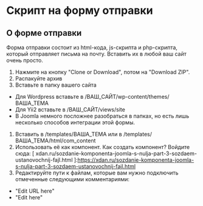 # Скрипт на форму отправки

## О форме отправки

Форма отправки состоит из html-кода, js-скрипта и php-скрипта, который отправляет письма на почту. Вставить их в любой ваш сайт очень просто.

1. Нажмите на кнопку "Clone or Download", потом на "Download ZIP".
2. Распакуйте архив
3. Вставьте в папку вашего сайта
  * Для Wordpress вставьте в /ВАШ_САЙТ/wp-content/themes/ВАША_ТЕМА
  * Для Yii2 вставьте в /ВАШ_САЙТ/views/site
  * В Joomla немного посложнее разобраться в папках, но есть лишь несколько способов интеграции этой формы.
   1. Вставить в /templates/ВАША_ТЕМА или в /templates/ВАША_ТЕМА/html/com_content
   2. Использовать её как компонент. Как создать компонент? Войдите сюда: [ xdan.ru/sozdanie-komponenta-joomla-s-nulja-part-3-sozdaem-ustanovochnij-fajl.html ]:https://xdan.ru/sozdanie-komponenta-joomla-s-nulja-part-3-sozdaem-ustanovochnij-fajl.html
4. Редактируйте пути к файлам, которые вам нужно подключить отмеченные следующими комментариями:
  * "Edit URL here"
  * "Edit here"